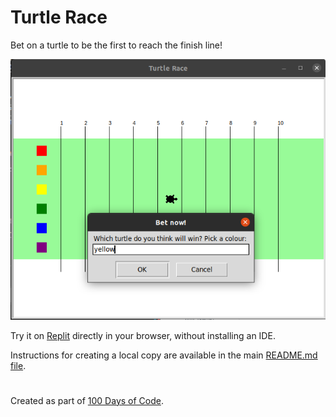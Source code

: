 # Turtle Race

Bet on a turtle to be the first to reach the finish line!

![Turtle Race](https://github.com/ZanClifton/basic-python-projects/blob/main/images/turtle-race.png)

Try it on [Replit](https://replit.com/@ZanClifton/turtle-race?v=1) directly in your browser, without installing an IDE.

Instructions for creating a local copy are available in the main [README.md file](https://github.com/ZanClifton/basic-python-projects/blob/main/README.md).

#

Created as part of [100 Days of Code](https://github.com/ZanClifton/100-days-of-code/blob/master/log.md).
